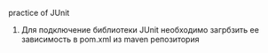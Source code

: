 practice of JUnit 

1. Для подключение библиотеки JUnit необходимо загрбзить ее зависимость в pom.xml из maven репозитория
